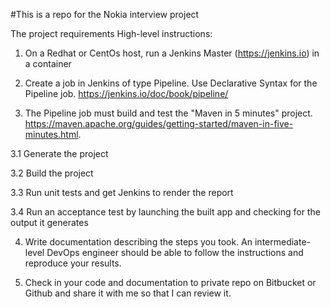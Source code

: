 #This is a repo for the Nokia interview project

The project requirements
High-level instructions:

1. On a Redhat or CentOs host, run a Jenkins Master (https://jenkins.io) in a container

2. Create a job in Jenkins of type Pipeline. Use Declarative Syntax for the Pipeline job. https://jenkins.io/doc/book/pipeline/

3. The Pipeline job must build and test the "Maven in 5 minutes" project. https://maven.apache.org/guides/getting-started/maven-in-five-minutes.html.

3.1 Generate the project

3.2 Build the project

3.3 Run unit tests and get Jenkins to render the report

3.4 Run an acceptance test by launching the built app and checking for the output it generates

4. Write documentation describing the steps you took. An intermediate-level DevOps engineer should be able to follow the instructions and reproduce your results.

5. Check in your code and documentation to private repo on Bitbucket or Github and share it with me so that I can review it.
